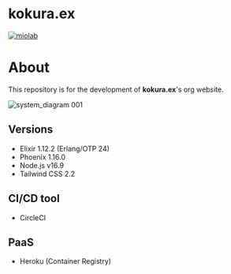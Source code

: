 # kokura.ex

[![miolab](https://circleci.com/gh/miolab/kokuraex.svg?style=svg)](https://github.com/miolab/kokuraex)

# About

This repository is for the development of __kokura.ex__'s org website.

![system_diagram 001](https://user-images.githubusercontent.com/33124627/136857102-179c26ed-7e01-449a-98c9-07e433f7ab87.jpeg)

## Versions

- Elixir 1.12.2 (Erlang/OTP 24)
- Phoenix 1.16.0
- Node.js v16.9
- Tailwind CSS 2.2

## CI/CD tool

- CircleCI

## PaaS

- Heroku (Container Registry)
